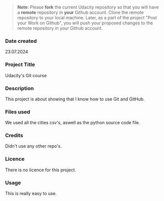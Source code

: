 >**Note**: Please **fork** the current Udacity repository so that you will have a **remote** repository in **your** Github account. Clone the remote repository to your local machine. Later, as a part of the project "Post your Work on Github", you will push your proposed changes to the remote repository in your Github account.

### Date created
23.07.2024

### Project Title
Udacity's Git course

### Description
This project is about showing that I know how to use Git and GitHub. 

### Files used
We used all the cities csv's, aswell as the python source code file. 

### Credits
Didn't use any other repo's.

### Licence
There is no licence for this project.

### Usage 
This is really easy to use. 

